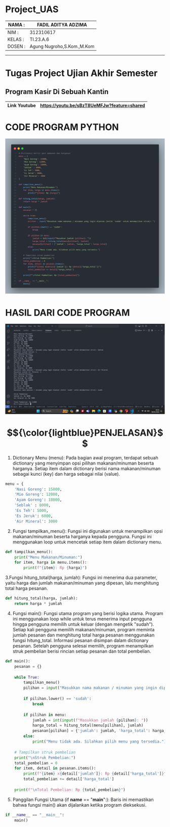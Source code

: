 # Project_UAS

| NAMA  :| FADIL ADITYA ADZIMA |
| --- | --- |
| NIM   :| 312310617 |
| KELAS :| TI.23.A.6 |
| DOSEN :| Agung Nugroho,S.Kom.,M.Kom |

<Hr>

# Tugas Project Ujian Akhir Semester

## **Program Kasir Di Sebuah Kantin**<br>

|Link Youtube| https://youtu.be/sBzT8UeMFJw?feature=shared |
| --- | --- |

# CODE PROGRAM PYTHON
![gambar](UAS/UAS.png)

# HASIL DARI CODE PROGRAM 
![gambar](UAS/UAS1.png)

# $${\color{lightblue}PENJELASAN}$$

1. Dictionary Menu (menu):
Pada bagian awal program, terdapat sebuah dictionary yang menyimpan opsi pilihan makanan/minuman beserta harganya. Setiap item dalam dictionary berisi nama makanan/minuman sebagai kunci (key) dan harga sebagai nilai (value).
```python
menu = {
    'Nasi Goreng': 15000,
    'Mie Goreng': 12000,
    'Ayam Goreng': 18000,
    'Seblak' : 8000,
    'Es Teh': 5000,
    'Es Jeruk': 6000,
    'Air Mineral': 3000
```

2. Fungsi tampilkan_menu():
Fungsi ini digunakan untuk menampilkan opsi makanan/minuman beserta harganya kepada pengguna. Fungsi ini menggunakan loop untuk mencetak setiap item dalam dictionary menu.
```python
def tampilkan_menu():
    print("Menu Makanan/Minuman:")
    for item, harga in menu.items():
        print(f"{item}: Rp {harga}")
```

3.Fungsi hitung_total(harga, jumlah):
Fungsi ini menerima dua parameter, yaitu harga dan jumlah makanan/minuman yang dipesan, lalu menghitung total harga pesanan.
```python
def hitung_total(harga, jumlah):
    return harga * jumlah
```

4. Fungsi main():
Fungsi utama program yang berisi logika utama. Program ini menggunakan loop while untuk terus menerima input pengguna hingga pengguna memilih untuk keluar (dengan mengetik "sudah").
Setiap kali pengguna memilih makanan/minuman, program meminta jumlah pesanan dan menghitung total harga pesanan menggunakan fungsi hitung_total. Informasi pesanan disimpan dalam dictionary pesanan.
Setelah pengguna selesai memilih, program menampilkan struk pembelian berisi rincian setiap pesanan dan total pembelian.
```python
def main():
    pesanan = {}

    while True:
        tampilkan_menu()
        pilihan = input("Masukkan nama makanan / minuman yang ingin dipesan (ketik 'sudah' untuk menampilkan struk): ")

        if pilihan.lower() == 'sudah':
            break

        if pilihan in menu:
            jumlah = int(input(f"Masukkan jumlah {pilihan}: "))
            harga_total = hitung_total(menu[pilihan], jumlah)
            pesanan[pilihan] = {'jumlah': jumlah, 'harga_total': harga_total}
        else:
            print("Menu tidak ada. Silahkan pilih menu yang tersedia.")

    # Tampilkan struk pembelian
    print("\nStruk Pembelian:")
    total_pembelian = 0
    for item, detail in pesanan.items():
        print(f"{item} x{detail['jumlah']}: Rp {detail['harga_total']}")
        total_pembelian += detail['harga_total']

    print(f"\nTotal Pembelian: Rp {total_pembelian}")
```

5. Panggilan Fungsi Utama (if __name__ == "__main__":):
Baris ini memastikan bahwa fungsi main() akan dijalankan ketika program dieksekusi.
```python
if __name__ == "__main__":
    main()
```

